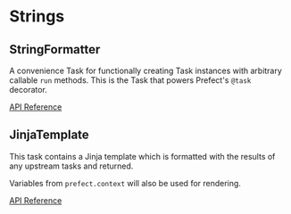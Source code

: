 # Strings

## StringFormatter <Badge text="task"/>

A convenience Task for functionally creating Task instances with arbitrary callable `run` methods. This is the Task that powers Prefect's `@task` decorator.

[API Reference](/api/tasks/strings.html#prefect-tasks-templates-strings-stringformattertask)

## JinjaTemplate <Badge text="task"/>

This task contains a Jinja template which is formatted with the results of any upstream tasks and returned.

Variables from `prefect.context` will also be used for rendering.

[API Reference](/api/tasks/strings.html#prefect-tasks-templates-jinja2-jinjatemplatetask)
